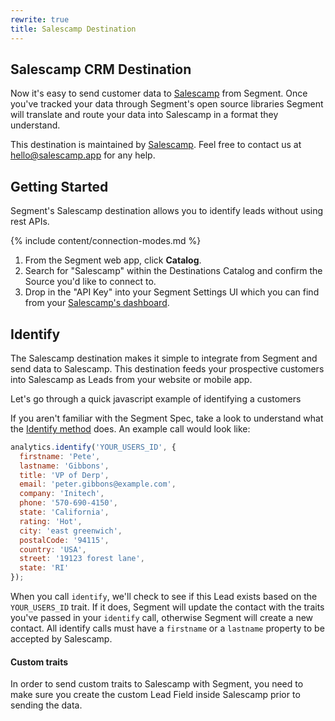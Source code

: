 ```yaml
---
rewrite: true
title: Salescamp Destination
---
```


## Salescamp CRM Destination

Now it's easy to send customer data to [Salescamp](https://www.salescamp.app/?utm_source=segmentio&utm_medium=docs&utm_campaign=partners) from Segment. Once you've tracked your data through Segment's open source libraries Segment will translate and route your data into Salescamp in a format they understand.

This destination is maintained by [Salescamp](https://www.salescamp.app/?utm_source=segmentio&utm_medium=docs&utm_campaign=partners). Feel free to contact us at [hello@salescamp.app](mailto:hello@salescamp.app) for any help.

## Getting Started
Segment's Salescamp destination allows you to identify leads without using rest APIs.

{% include content/connection-modes.md %}

1. From the Segment web app, click **Catalog**.
2. Search for "Salescamp" within the Destinations Catalog and confirm the Source you'd like to connect to.
3. Drop in the "API Key" into your Segment Settings UI which you can find from your [Salescamp's dashboard](https://dashboard.salescamp.app/settings/integrations).



## Identify

The Salescamp destination makes it simple to integrate from Segment and send data to Salescamp. This destination feeds your prospective customers into Salescamp as Leads from your website or mobile app.

Let's go through a quick javascript example of identifying a customers

If you aren't familiar with the Segment Spec, take a look to understand what the [Identify method](https://segment.com/docs/connections/spec/identify/) does. An example call would look like:

```js
analytics.identify('YOUR_USERS_ID', {
  firstname: 'Pete',
  lastname: 'Gibbons',
  title: 'VP of Derp',
  email: 'peter.gibbons@example.com',
  company: 'Initech',
  phone: '570-690-4150',
  state: 'California',
  rating: 'Hot',
  city: 'east greenwich',
  postalCode: '94115',
  country: 'USA',
  street: '19123 forest lane',
  state: 'RI'
});
```

When you call `identify`, we'll check to see if this Lead exists based on the `YOUR_USERS_ID`  trait. If it does, Segment will update the contact with the traits you've passed in your `identify` call, otherwise Segment will create a new contact. All identify calls must have a `firstname` or a `lastname` property to be accepted by Salescamp.


#### Custom traits

In order to send custom traits to Salescamp with Segment, you need to make sure you create the custom Lead Field inside Salescamp prior to sending the data.
